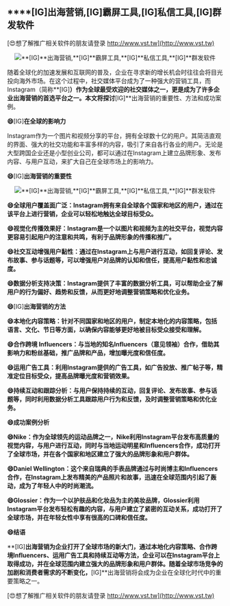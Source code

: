 ## ****[IG]**出海营销,**[IG]**霸屏工具,**[IG]**私信工具,**[IG]**群发软件**

[😍想了解推广相关软件的朋友请登录 http://www.vst.tw](http://www.vst.tw)

 <center><img src="https://vst.tw/MP4/tuiguang/png/0.png" alt="**[IG]**出海营销,**[IG]**霸屏工具,**[IG]**私信工具,**[IG]**群发软件"></center>

随着全球化的加速发展和互联网的普及，企业在寻求新的增长机会时往往会将目光投向海外市场。在这个过程中，社交媒体平台成为了一种强大的营销工具，而Instagram（简称**[IG]**）作为全球最受欢迎的社交媒体之一，更是成为了许多企业出海营销的首选平台之一。本文将探讨**[IG]**出海营销的重要性、方法和成功案例。

**😄**[IG]**在全球的影响力**

Instagram作为一个图片和视频分享的平台，拥有全球数十亿的用户。其简洁直观的界面、强大的社交功能和丰富多样的内容，吸引了来自各行各业的用户。无论是大型跨国企业还是小型创业公司，都可以通过在Instagram上建立品牌形象、发布内容、与用户互动，来扩大自己在全球市场上的影响力。

**😄**[IG]**出海营销的重要性**

 <center><img src="https://vst.tw/MP4/tuiguang/png/6.png" alt="**[IG]**出海营销,**[IG]**霸屏工具,**[IG]**私信工具,**[IG]**群发软件"></center>

**😄全球用户覆盖面广泛：Instagram拥有来自全球各个国家和地区的用户，通过在该平台上进行营销，企业可以轻松地触达全球目标受众。**

**😄视觉化传播效果好：Instagram是一个以图片和视频为主的社交平台，视觉内容更容易引起用户的注意和共鸣，有利于品牌形象的传播和推广。**

**😄社交互动增强用户黏性：通过在Instagram上与用户进行互动，如回复评论、发布故事、参与话题等，可以增强用户对品牌的认知和信任，提高用户黏性和忠诚度。**

**😄数据分析支持决策：Instagram提供了丰富的数据分析工具，可以帮助企业了解用户的行为偏好、趋势和反馈，从而更好地调整营销策略和优化业务。**

**😄**[IG]**出海营销的方法**

**😄本地化内容策略：针对不同国家和地区的用户，制定本地化的内容策略，包括语言、文化、节日等方面，以确保内容能够更好地被目标受众接受和理解。**

**😄合作跨境 Influencers：与当地的知名Influencers（意见领袖）合作，借助其影响力和粉丝基础，推广品牌和产品，增加曝光度和信任度。**

**😄运用广告工具：利用Instagram提供的广告工具，如广告投放、推广帖子等，精准定位目标受众，提高品牌曝光度和营销效果。**

**😄持续互动和跟踪分析：与用户保持持续的互动，回复评论、发布故事、参与话题等，同时利用数据分析工具跟踪用户行为和反馈，及时调整营销策略和优化业务。**

**😄成功案例分析**

**😄Nike：作为全球领先的运动品牌之一，Nike利用Instagram平台发布高质量的视觉内容，与用户进行互动，同时与当地运动明星和Influencers合作，成功打开了全球市场，并在各个国家和地区建立了强大的品牌形象和用户群体。**

**😄Daniel Wellington：这个来自瑞典的手表品牌通过与时尚博主和Influencers合作，在Instagram上发布精美的产品照片和故事，迅速在全球范围内引起了轰动，成为了年轻人中的时尚潮流。**

**😄Glossier：作为一个以护肤品和化妆品为主的美妆品牌，Glossier利用Instagram平台发布轻松有趣的内容，与用户建立了紧密的互动关系，成功打开了全球市场，并在年轻女性中享有很高的口碑和信任度。**

**😄结语**

**[IG]**出海营销为企业打开了全球市场的新大门，通过本地化内容策略、合作跨境Influencers、运用广告工具和持续互动等方法，企业可以在Instagram平台上取得成功，并在全球范围内建立强大的品牌形象和用户群体。随着全球市场竞争的加剧和消费者需求的不断变化，**[IG]**出海营销将会成为企业在全球化时代中的重要策略之一。

[😍想了解推广相关软件的朋友请登录 http://www.vst.tw](http://www.vst.tw)



